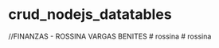 # crud_nodejs_datatables
//FINANZAS - ROSSINA VARGAS BENITES
#   r o s s i n a  
 #   r o s s i n a  
 